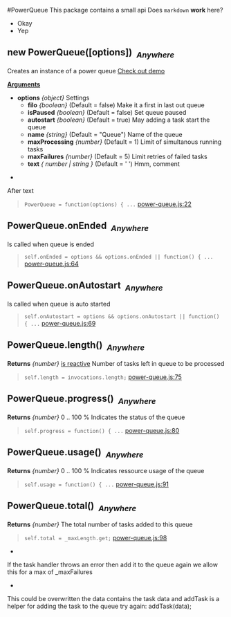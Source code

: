 #PowerQueue
This package contains a small api
Does `markdown` __work__ here?
* Okay
* Yep

## <a name="PowerQueue"></a>new PowerQueue([options])&nbsp;&nbsp;<sub><i>Anywhere</i></sub> ##
Creates an instance of a power queue 
[Check out demo](http://power-queue-test.meteor.com/)

<u><b>Arguments</b></u>

* __options__ *{object}*
  Settings
    - __filo__ *{boolean}*    (Default = false)
Make it a first in last out queue
    - __isPaused__ *{boolean}*    (Default = false)
Set queue paused
    - __autostart__ *{boolean}*    (Default = true)
May adding a task start the queue
    - __name__ *{string}*    (Default = "Queue")
Name of the queue
    - __maxProcessing__ *{number}*    (Default = 1)
Limit of simultanous running tasks
    - __maxFailures__ *{number}*    (Default = 5)
Limit retries of failed tasks
    - __text__ *{ number | string }*    (Default = ' ')
Hmm, comment

-
After text

> ```PowerQueue = function(options) { ...``` [power-queue.js:22](power-queue.js#L22)

## <a name="PowerQueue.onEnded"></a>PowerQueue.onEnded&nbsp;&nbsp;<sub><i>Anywhere</i></sub> ##
Is called when queue is ended

> ```self.onEnded = options && options.onEnded || function() { ...``` [power-queue.js:64](power-queue.js#L64)

## <a name="PowerQueue.onAutostart"></a>PowerQueue.onAutostart&nbsp;&nbsp;<sub><i>Anywhere</i></sub> ##
Is called when queue is auto started

> ```self.onAutostart = options && options.onAutostart || function() { ...``` [power-queue.js:69](power-queue.js#L69)

## <a name="PowerQueue.length"></a>PowerQueue.length()&nbsp;&nbsp;<sub><i>Anywhere</i></sub> ##

__Returns__  *{number}*  <u>is reactive</u>
Number of tasks left in queue to be processed

> ```self.length = invocations.length;``` [power-queue.js:75](power-queue.js#L75)

## <a name="PowerQueue.progress"></a>PowerQueue.progress()&nbsp;&nbsp;<sub><i>Anywhere</i></sub> ##

__Returns__  *{number}*
0 .. 100 % Indicates the status of the queue

> ```self.progress = function() { ...``` [power-queue.js:80](power-queue.js#L80)

## <a name="PowerQueue.usage"></a>PowerQueue.usage()&nbsp;&nbsp;<sub><i>Anywhere</i></sub> ##

__Returns__  *{number}*
0 .. 100 % Indicates ressource usage of the queue

> ```self.usage = function() { ...``` [power-queue.js:91](power-queue.js#L91)

## <a name="PowerQueue.total"></a>PowerQueue.total()&nbsp;&nbsp;<sub><i>Anywhere</i></sub> ##

__Returns__  *{number}*
The total number of tasks added to this queue

> ```self.total = _maxLength.get;``` [power-queue.js:98](power-queue.js#L98)

-
If the task handler throws an error then add it to the queue again
we allow this for a max of _maxFailures

-
This could be overwritten the data contains the task data and addTask
is a helper for adding the task to the queue
try again: addTask(data);
